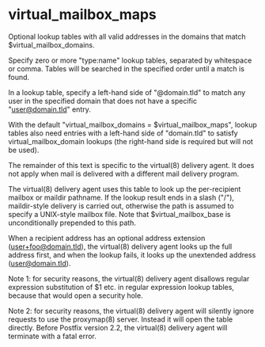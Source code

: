 # virtual_mailbox_maps 


Optional lookup tables with all valid addresses in the domains that
match $virtual_mailbox_domains.



Specify zero or more "type:name" lookup tables, separated by
whitespace or comma. Tables will be searched in the specified order
until a match is found.



In a lookup table, specify a left-hand side of "@domain.tld" to
match any user in the specified domain that does not have a specific
"user@domain.tld" entry.



With the default "virtual_mailbox_domains = $virtual_mailbox_maps",
lookup tables also need entries with a left-hand side of "domain.tld"
to satisfy virtual_mailbox_domain lookups (the right-hand side is
required but will not be used).


 The remainder of this text is specific to the virtual(8) delivery
agent.  It does not apply when mail is delivered with a different
mail delivery program.  


The virtual(8) delivery agent uses this table to look up the
per-recipient mailbox or maildir pathname.  If the lookup result
ends in a slash ("/"), maildir-style delivery is carried out,
otherwise the path is assumed to specify a UNIX-style mailbox file.
Note that $virtual_mailbox_base is unconditionally prepended to
this path.



When a recipient address has an optional address extension
(user+foo@domain.tld), the virtual(8) delivery agent looks up
the full address first, and when the lookup fails, it looks up the
unextended address (user@domain.tld).



Note 1: for security reasons, the virtual(8) delivery agent disallows
regular expression substitution of $1 etc. in regular expression
lookup tables, because that would open a security hole.



Note 2: for security reasons, the virtual(8) delivery agent will
silently ignore requests to use the proxymap(8) server. Instead
it will open the table directly. Before Postfix version 2.2, the
virtual(8) delivery agent will terminate with a fatal error.



